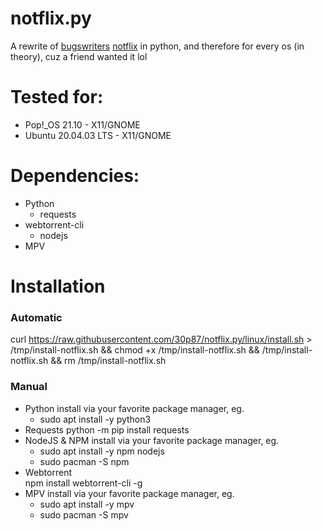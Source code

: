 # notflix.py
A rewrite of [bugswriters](https://www.youtube.com/results?search_query=bugwriter) [notflix](https://github.com/Bugswriter/notflix) in python, and therefore for every os (in theory), cuz a friend wanted it lol


# Tested for:
  - Pop!\_OS 21.10 - X11/GNOME
  - Ubuntu 20.04.03 LTS - X11/GNOME



# Dependencies:
- Python
  - requests
- webtorrent-cli
  - nodejs
- MPV

# Installation
### Automatic  
  curl https://raw.githubusercontent.com/30p87/notflix.py/linux/install.sh > /tmp/install-notflix.sh && chmod +x /tmp/install-notflix.sh && /tmp/install-notflix.sh && rm /tmp/install-notflix.sh
### Manual  
- Python
  install via your favorite package manager, eg.  
    - sudo apt install -y python3
- Requests
  python -m pip install requests
- NodeJS & NPM
  install via your favorite package manager, eg.  
    - sudo apt install -y npm nodejs
    - sudo pacman -S npm
- Webtorrent  
  npm install webtorrent-cli -g
- MPV
  install via your favorite package manager, eg.  
    - sudo apt install -y mpv
    - sudo pacman -S mpv
